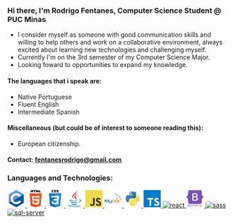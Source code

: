 ### Hi there, I'm Rodrigo Fentanes, Computer Science Student @ PUC Minas

- I consider myself as someone with good communication skills and willing to help others and work on a collaborative environment, always excited about learning new technologies and challenging myself.
- Currently I'm on the 3rd semester of my Computer Science Major.
- Looking foward to opportunities to expand my knowledge.
#### The languages that i speak are:
- Native Portuguese
- Fluent English
- Intermediate Spanish

#### Miscellaneous (but could be of interest to someone reading this):
- European citizenship.

#### Contact: <a href="mailto:fentanesrodrigo@gmail.com">fentanesrodrigo@gmail.com</a>

<h3 align="left">Languages and Technologies:</h3>
 <a href="https://www.cprogramming.com/" target="_blank"> <img
        src="https://raw.githubusercontent.com/devicons/devicon/master/icons/c/c-original.svg" alt="c" width="40"
        height="40" /> </a> <a href="https://www.w3.org/html/" target="_blank"> <img
        src="https://raw.githubusercontent.com/devicons/devicon/master/icons/html5/html5-original-wordmark.svg"
        alt="html5" width="40" height="40" /> </a> <a href="https://www.w3schools.com/css/" target="_blank"> <img
        src="https://raw.githubusercontent.com/devicons/devicon/master/icons/css3/css3-original-wordmark.svg" alt="css3"
        width="40" height="40" /> </a> <a href="https://www.java.com" target="_blank"> <img
        src="https://raw.githubusercontent.com/devicons/devicon/master/icons/java/java-original.svg" alt="java"
        width="40" height="40" /> </a> <a href="https://developer.mozilla.org/en-US/docs/Web/JavaScript"
    target="_blank"> <img
        src="https://raw.githubusercontent.com/devicons/devicon/master/icons/javascript/javascript-original.svg"
        alt="javascript" width="40" height="40" /> </a> <a href="https://www.mysql.com/" target="_blank"> <img
        src="https://raw.githubusercontent.com/devicons/devicon/master/icons/mysql/mysql-original-wordmark.svg"
        alt="mysql" width="40" height="40" /> </a> <a href="https://www.python.org" target="_blank"> <img
        src="https://raw.githubusercontent.com/devicons/devicon/master/icons/python/python-original.svg" alt="python"
        width="40" height="40" /> </a> <a href="https://www.typescriptlang.org/" target="_blank"> <img
        src="https://raw.githubusercontent.com/devicons/devicon/master/icons/typescript/typescript-original.svg"
        alt="typescript" width="40" height="40" /> </a> <a href="https://reactjs.org/" target="_blank"> <img
        src="https://cdn.jsdelivr.net/gh/devicons/devicon/icons/react/react-original-wordmark.svg" alt="react"
        width="40" height="40" /> </a> <a href="https://getbootstrap.com" target="_blank"> <img
        src="https://raw.githubusercontent.com/devicons/devicon/master/icons/bootstrap/bootstrap-plain-wordmark.svg"
        alt="bootstrap" width="40" height="40" /> </a><a href="https://sass-lang.com/" target="_blank"> <img
        src="https://cdn.jsdelivr.net/gh/devicons/devicon/icons/sass/sass-original.svg" alt="sass" width="40"
        height="40" /> </a> <a href="https://docs.microsoft.com/pt-br/sql/sql-server/?view=sql-server-ver16"
    target="_blank"> <img src="https://cdn.jsdelivr.net/gh/devicons/devicon/icons/microsoftsqlserver/microsoftsqlserver-plain.svg" alt="sql-server"
        width="40" height="40" /> </a> </p>
